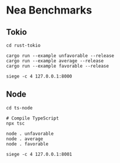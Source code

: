 # Nea Benchmarks

## Tokio

```shell
cd rust-tokio

cargo run --example unfavorable --release
cargo run --example average --release
cargo run --example favorable --release

siege -c 4 127.0.0.1:8000
```

## Node

```shell
cd ts-node

# Compile TypeScript
npx tsc

node . unfavorable
node . average
node . favorable

siege -c 4 127.0.0.1:8001
```
